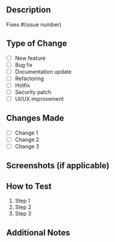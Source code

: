 ## Description

<!-- Please include a summary of the changes and the issue this PR addresses. -->

Fixes #(issue number) <!-- Replace with the issue number, e.g., Fixes #123 -->

## Type of Change
- [ ] New feature
- [ ] Bug fix
- [ ] Documentation update
- [ ] Refactoring
- [ ] Hotfix
- [ ] Security patch
- [ ] UI/UX improvement

## Changes Made

<!-- List the major changes made in this PR. Keep it concise. -->
- [ ] Change 1
- [ ] Change 2
- [ ] Change 3

## Screenshots (if applicable)

<!-- Add screenshots to illustrate the changes, if applicable. -->

## How to Test

<!-- Provide steps to test the changes introduced in this PR. -->
1. Step 1
2. Step 2
3. Step 3

## Additional Notes

<!-- Include any additional context, questions, or comments here. -->
